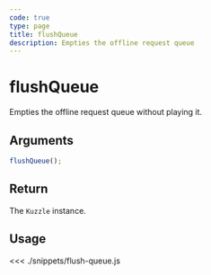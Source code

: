 ```yaml
---
code: true
type: page
title: flushQueue
description: Empties the offline request queue
---
```


# flushQueue

Empties the offline request queue without playing it.

## Arguments

```js
flushQueue();
```

## Return

The `Kuzzle` instance.

## Usage

<<< ./snippets/flush-queue.js
